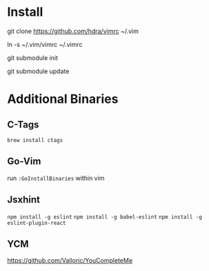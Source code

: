 # Install
git clone https://github.com/hdra/vimrc ~/.vim

ln -s ~/.vim/vimrc ~/.vimrc

git submodule init

git submodule update

# Additional Binaries

## C-Tags

`brew install ctags`

## Go-Vim

run `:GoInstallBinaries` within vim

## Jsxhint

`npm install -g eslint`
`npm install -g babel-eslint`
`npm install -g eslint-plugin-react`

## YCM

https://github.com/Valloric/YouCompleteMe
